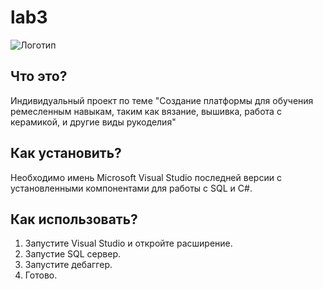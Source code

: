 # lab3
![Логотип](https://octodex.github.com/images/orderedlistocat.png "Логотип GitHub")
## Что это?
Индивидуальный проект по теме "Создание платформы для обучения ремесленным навыкам, таким как вязание, вышивка, работа с керамикой, и другие виды рукоделия"
## Как установить?
Необходимо имень Microsoft Visual Studio последней версии с установленными компонентами для работы с SQL и C#.
## Как использовать?
1. Запустите Visual Studio и откройте расширение. 
2. Запустие SQL сервер.
3. Запустите дебаггер. 
3. Готово.